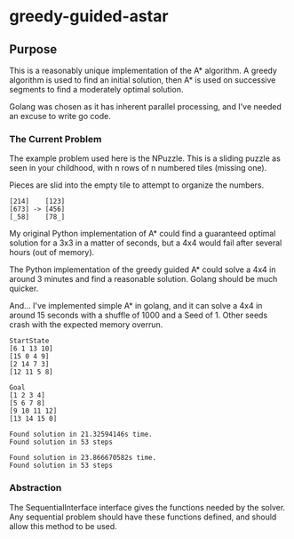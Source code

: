 # greedy-guided-astar

## Purpose
This is a reasonably unique implementation of the A\* algorithm. A greedy
algorithm is used to find an initial solution, then A\* is 
used on successive segments to find a moderately optimal solution.

Golang was chosen as it has inherent parallel processing, and I've needed
an excuse to write go code.

### The Current Problem
The example problem used here is the NPuzzle. This is a sliding puzzle
as seen in your childhood, with n rows of n numbered tiles (missing one).

Pieces are slid into the empty tile to attempt to organize the numbers.
```
[214]    [123]
[673] -> [456]  
[_58]    [78_]
```

My original Python implementation of A\* could find a guaranteed optimal
solution for a 3x3 in a matter of seconds, but a 4x4 would fail after
several hours (out of memory).

The Python implementation of the greedy guided A\* could solve a 4x4 in 
around 3 minutes and find a reasonable solution.  Golang should be much quicker.

And... I've implemented simple A\* in golang, and it can solve a 4x4 
in around 15 seconds with a shuffle of 1000 and a Seed of 1.  Other seeds 
crash with the expected memory overrun.

```
StartState
[6 1 13 10]
[15 0 4 9]
[2 14 7 3]
[12 11 5 8]

Goal
[1 2 3 4]
[5 6 7 8]
[9 10 11 12]
[13 14 15 0]

Found solution in 21.32594146s time.
Found solution in 53 steps

Found solution in 23.866670582s time.
Found solution in 53 steps

```


### Abstraction
The SequentialInterface interface gives the functions needed by the solver.
Any sequential problem should have these functions defined, and should allow
this method to be used.